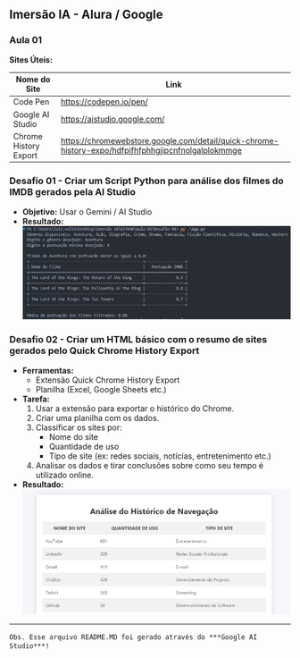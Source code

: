 ## Imersão IA - Alura / Google

### Aula 01

**Sites Úteis:**

| Nome do Site          | Link                                                                                                |
| --------------------- | --------------------------------------------------------------------------------------------------- |
| Code Pen              | https://codepen.io/pen/                                                                             |
| Google AI Studio      | https://aistudio.google.com/                                                                        |
| Chrome History Export | https://chromewebstore.google.com/detail/quick-chrome-history-expo/hdfpifhfphhgjipcnfnolgalplokmmge |

### Desafio 01 - Criar um Script Python para análise dos filmes do IMDB gerados pela AI Studio

- **Objetivo:** Usar o Gemini / AI Studio
- **Resultado:**
  ![Resultado Desafio 01](image.png)

### Desafio 02 - Criar um HTML básico com o resumo de sites gerados pelo Quick Chrome History Export

- **Ferramentas:**
  - Extensão Quick Chrome History Export
  - Planilha (Excel, Google Sheets etc.)
- **Tarefa:**
  1.  Usar a extensão para exportar o histórico do Chrome.
  2.  Criar uma planilha com os dados.
  3.  Classificar os sites por:
      - Nome do site
      - Quantidade de uso
      - Tipo de site (ex: redes sociais, notícias, entretenimento etc.)
  4.  Analisar os dados e tirar conclusões sobre como seu tempo é utilizado online.
- **Resultado:**
  ![Resultado Desafio 02](image-1.png)

---

    Obs. Esse arquivo README.MD foi gerado através do ***Google AI Studio***!
